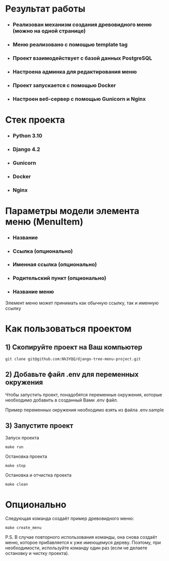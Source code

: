 # Результат работы

- ### Реализован механизм создания древовидного меню (можно на одной странице)
- ### Меню реализовано с помощью template tag
- ### Проект взаимодействует с базой данных PostgreSQL
- ### Настроена админка для редактирования меню
- ### Проект запускается с помощью Docker
- ### Настроен веб-сервер c помощью Gunicorn и Nginx

# Стек проекта

- ### Python 3.10
- ### Django 4.2
- ### Gunicorn
- ### Docker
- ### Nginx

# Параметры модели элемента меню (MenuItem)

- ### Название 
- ### Ссылка (опционально)
- ### Именная ссылка (опционально)
- ### Родительский пункт (опционально)
- ### Название меню 

Элемент меню может принимать как обычную ссылку, так и именную ссылку 

# Как пользоваться проектом

## 1) Скопируйте проект на Ваш компьютер
```
git clone git@github.com:Nk3YQQ/django-tree-menu-project.git
```

## 2) Добавьте файл .env для переменных окружения
Чтобы запустить проект, понадобятся переменные окружения, которые необходимо добавить в созданный Вами .env файл.

Пример переменных окружения необходимо взять из файла .env.sample

## 3) Запустите проект

Запуск проекта
```
make run
```

Остановка проекта
```
make stop
```

Остановка и отчистка проекта
```
make clean
```

# Опционально

Следующая команда создаёт пример древовидного меню:
```
make create_menu
```

P.S. В случае повторного использования команды, она снова создаёт меню, которое прибавляется к уже имеющемуся дереву. Поэтому, при необходимости, используйте команду один раз (если не делаете остановку и чистку проекта).
